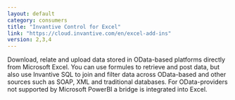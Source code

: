 ```yaml
---
layout: default
category: consumers
title: "Invantive Control for Excel"
link: "https://cloud.invantive.com/en/excel-add-ins"
version: 2,3,4
---
```

Download, relate and upload data stored in OData-based platforms directly from Microsoft Excel. You can use formules to retrieve and post data, but also use Invantive SQL to join and filter data across OData-based and other sources such as SOAP, XML and traditional databases. For OData-providers not supported by Microsoft PowerBI a bridge is integrated into Excel.
